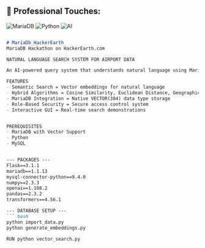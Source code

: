 ## 🎨 **Professional Touches:**

![MariaDB](https://img.shields.io/badge/MariaDB-003545?style=for-the-badge&logo=mariadb&logoColor=white)
![Python](https://img.shields.io/badge/Python-3776AB?style=for-the-badge&logo=python&logoColor=white)
![AI](https://img.shields.io/badge/AI-Vector_Search-FF6B6B?style=for-the-badge)

```markdown

# MariaDb_HackerEarth
MariaDB Hackathon on HackerEarth.com

NATURAL LANGUAGE SEARCH SYSTEM FOR AIRPORT DATA

An AI-powered query system that understands natural language using MariaDB's vector capabilities

FEATURES
- Semantic Search = Vector embeddings for natural language
- Hybrid Algorithms = Cosine Similarity, Euclidean Distance, Geographic-Semantic Search
- MariaDB Integration = Native VECTOR(384) data type storage
- Role-Based Security = Secure access control system
- Interactive GUI = Real-time search demonstrations


PREREQUISITES 
- MariaDB with Vector Support
- Python
- MySQL


--- PACKAGES ---
Flask==3.1.1
mariadb==1.1.13
mysql-connector-python==9.4.0
numpy==2.3.3
openai==1.108.2
pandas==2.3.2
transformers==4.56.1

--- DATABASE SETUP ---
``` bash
python import_data.py
python generate_embeddings.py

RUN python vector_search.py
